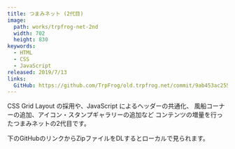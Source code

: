 ```yaml
---
title: つまみネット (2代目)
image: 
  path: works/trpfrog-net-2nd
  width: 702
  height: 830
keywords:
  - HTML
  - CSS
  - JavaScript
released: 2019/7/13
links:
  GitHub: https://github.com/TrpFrog/old.trpfrog.net/commit/9ab453ac255a010efdb593ef1a9d92930b9d5f2e
---
```


CSS Grid Layout の採用や、JavaScript によるヘッダーの共通化、
風船コーナーの追加、アイコン・スタンプギャラリーの追加など
コンテンツの増量を行ったつまみネットの2代目です。

下のGitHubのリンクからZipファイルをDLするとローカルで見られます。
